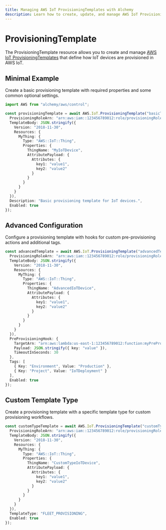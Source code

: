 ```yaml
---
title: Managing AWS IoT ProvisioningTemplates with Alchemy
description: Learn how to create, update, and manage AWS IoT ProvisioningTemplates using Alchemy Cloud Control.
---
```


# ProvisioningTemplate

The ProvisioningTemplate resource allows you to create and manage [AWS IoT ProvisioningTemplates](https://docs.aws.amazon.com/iot/latest/userguide/) that define how IoT devices are provisioned in AWS IoT.

## Minimal Example

Create a basic provisioning template with required properties and some common optional settings.

```ts
import AWS from "alchemy/aws/control";

const provisioningTemplate = await AWS.IoT.ProvisioningTemplate("basicTemplate", {
  ProvisioningRoleArn: "arn:aws:iam::123456789012:role/provisioningRole",
  TemplateBody: JSON.stringify({
    Version: "2018-11-30",
    Resources: {
      MyThing: {
        Type: "AWS::IoT::Thing",
        Properties: {
          ThingName: "MyIoTDevice",
          AttributePayload: {
            Attributes: {
              key1: "value1",
              key2: "value2"
            }
          }
        }
      }
    }
  }),
  Description: "Basic provisioning template for IoT devices.",
  Enabled: true
});
```

## Advanced Configuration

Configure a provisioning template with hooks for custom pre-provisioning actions and additional tags.

```ts
const advancedTemplate = await AWS.IoT.ProvisioningTemplate("advancedTemplate", {
  ProvisioningRoleArn: "arn:aws:iam::123456789012:role/provisioningRole",
  TemplateBody: JSON.stringify({
    Version: "2018-11-30",
    Resources: {
      MyThing: {
        Type: "AWS::IoT::Thing",
        Properties: {
          ThingName: "AdvancedIoTDevice",
          AttributePayload: {
            Attributes: {
              key1: "value1",
              key2: "value2"
            }
          }
        }
      }
    }
  }),
  PreProvisioningHook: {
    TargetArn: "arn:aws:lambda:us-east-1:123456789012:function:myPreProvisioningHook",
    Payload: JSON.stringify({ key: "value" }),
    TimeoutInSeconds: 30
  },
  Tags: [
    { Key: "Environment", Value: "Production" },
    { Key: "Project", Value: "IoTDeployment" }
  ],
  Enabled: true
});
```

## Custom Template Type

Create a provisioning template with a specific template type for custom provisioning workflows.

```ts
const customTypeTemplate = await AWS.IoT.ProvisioningTemplate("customTypeTemplate", {
  ProvisioningRoleArn: "arn:aws:iam::123456789012:role/provisioningRole",
  TemplateBody: JSON.stringify({
    Version: "2018-11-30",
    Resources: {
      MyThing: {
        Type: "AWS::IoT::Thing",
        Properties: {
          ThingName: "CustomTypeIoTDevice",
          AttributePayload: {
            Attributes: {
              key1: "value1",
              key2: "value2"
            }
          }
        }
      }
    }
  }),
  TemplateType: "FLEET_PROVISIONING",
  Enabled: true
});
```